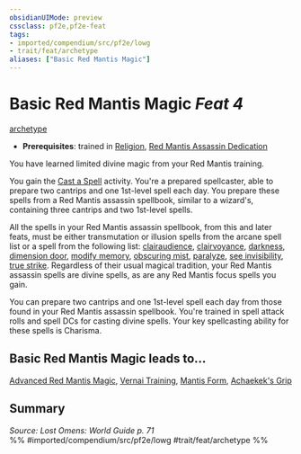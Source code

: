 ```yaml
---
obsidianUIMode: preview
cssclass: pf2e,pf2e-feat
tags:
- imported/compendium/src/pf2e/lowg
- trait/feat/archetype
aliases: ["Basic Red Mantis Magic"]
---
```

# Basic Red Mantis Magic  *Feat 4*  
[archetype](archetype.md)  

- **Prerequisites**: trained in [Religion](../skills.md#Religion), [Red Mantis Assassin Dedication](red-mantis-assassin-dedication-lowg.md)

You have learned limited divine magic from your Red Mantis training.

You gain the [Cast a Spell](cast-a-spell.md) activity. You're a prepared spellcaster, able to prepare two cantrips and one 1st-level spell each day. You prepare these spells from a Red Mantis assassin spellbook, similar to a wizard's, containing three cantrips and two 1st-level spells.

All the spells in your Red Mantis assassin spellbook, from this and later feats, must be either transmutation or illusion spells from the arcane spell list or a spell from the following list: [clairaudience](../spells/clairaudience.md), [clairvoyance](../spells/clairvoyance.md), [darkness](../spells/darkness.md), [dimension door](../spells/dimension-door.md), [modify memory](../spells/modify-memory.md), [obscuring mist](../spells/obscuring-mist.md), [paralyze](../spells/paralyze.md), [see invisibility](../spells/see-invisibility.md), [true strike](../spells/true-strike.md). Regardless of their usual magical tradition, your Red Mantis assassin spells are divine spells, as are any Red Mantis focus spells you gain.

You can prepare two cantrips and one 1st-level spell each day from those found in your Red Mantis assassin spellbook. You're trained in spell attack rolls and spell DCs for casting divine spells. Your key spellcasting ability for these spells is Charisma.

## Basic Red Mantis Magic leads to...

[Advanced Red Mantis Magic](advanced-red-mantis-magic-lowg.md), [Vernai Training](vernai-training-lol.md), [Mantis Form](mantis-form-lowg.md), [Achaekek's Grip](achaekeks-grip-lol.md)

## Summary

*Source: Lost Omens: World Guide p. 71*  
%% #imported/compendium/src/pf2e/lowg #trait/feat/archetype %%